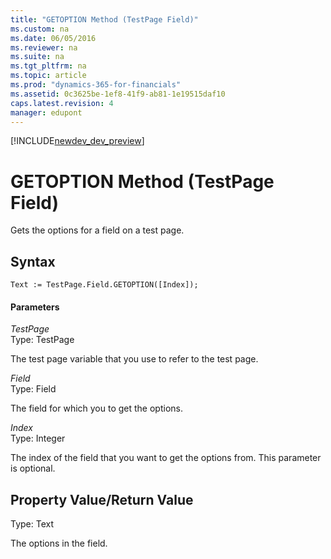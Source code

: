 ```yaml
---
title: "GETOPTION Method (TestPage Field)"
ms.custom: na
ms.date: 06/05/2016
ms.reviewer: na
ms.suite: na
ms.tgt_pltfrm: na
ms.topic: article
ms.prod: "dynamics-365-for-financials"
ms.assetid: 0c3625be-1ef8-41f9-ab81-1e19515daf10
caps.latest.revision: 4
manager: edupont
---
```


[!INCLUDE[newdev_dev_preview](../includes/newdev_dev_preview.md)]

# GETOPTION Method (TestPage Field)
Gets the options for a field on a test page.  
  
## Syntax  
  
```  
Text := TestPage.Field.GETOPTION([Index]);  
```  
  
#### Parameters  
 *TestPage*  
 Type: TestPage  
  
 The test page variable that you use to refer to the test page.  
  
 *Field*  
 Type: Field  
  
 The field for which you to get the options.  
  
 *Index*  
 Type: Integer  
  
 The index of the field that you want to get the options from. This parameter is optional.  
  
## Property Value/Return Value  
 Type: Text  
  
 The options in the field.